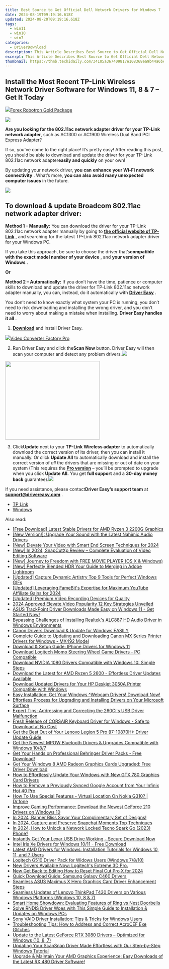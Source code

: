 ```yaml
---
title: Best Source to Get Official Dell Network Drivers for Windows 7
date: 2024-08-19T09:19:16.618Z
updated: 2024-08-20T09:19:16.618Z
tags:
  - win11
  - win10
  - win7
categories:
  - DriverDownload
description: This Article Describes Best Source to Get Official Dell Network Drivers for Windows 7
excerpt: This Article Describes Best Source to Get Official Dell Network Drivers for Windows 7
thumbnail: https://thmb.techidaily.com/34105a367409817e108368ea9b44a6be3f4efc35b42dfda4969266c7308e348b.jpg
---
```


## Install the Most Recent TP-Link Wireless Network Driver Software for Windows 11, 8 & 7 – Get It Today

<!-- affiliate ads begin -->
<a href="https://secure.2checkout.com/order/checkout.php?PRODS=4727541&QTY=1&AFFILIATE=108875&CART=1"><img src="https://secure.avangate.com/images/merchant/5f4f7141b65a730b4efb0e0d51f63e94/products/copy_copy_forexrobotronbox.gif" border="0">Forex Robotron Gold Package</a>
<!-- affiliate ads end -->
![](https://images.drivereasy.com/wp-content/uploads/2018/12/snap000008.png)

 **Are you looking for the 802.11ac network adapter driver for your TP-Link network adapter,** such as AC1300 or AC1900 Wireless Dual Band PCI Express Adapter?

 If so, you’ve come to the right place! It’s pretty easy! After reading this post, you should be able to download and update the driver for your TP-Link 802.11ac network adapter**easily and quickly** on your own!

 By updating your network driver, **you**  **can**  **enhance your Wi-Fi network connectivity** . What’s more, **you can also avoid many unexpected computer issues**   in the future.

<!-- affiliate ads begin -->
<a href="https://secure.2checkout.com/order/checkout.php?PRODS=4620780&QTY=1&AFFILIATE=108875&CART=1"><img src="https://secure.avangate.com/images/merchant/07dd4d5a72f5740ef0f035f201951476/728__90banner.jpg" border="0"></a>
<!-- affiliate ads end -->
## **To download & update Broadcom 802.11ac network adapter driver:**

**Method 1 – Manually:**  You can download the driver for your TP-Link 802.11ac network adapter manually by going to **[the official website of TP-Link](https://www.tp-link.com/us/)**  , and searching for the latest TP-Link 802.11ac network adapter driver for your Windows PC.

 If you take this approach, be sure to choose the driver that’s**compatible with the exact model number of your device** , and **your version of Windows** .

**Or**

**Method 2 – Automatically:** If you don’t have the time, patience or computer skills to download and update the driver for TP-Link 802.11ac network adapter manually, you can, instead, do it automatically with **[Driver Easy](https://tools.techidaily.com/drivereasy/download/)**  .

 You don’t need to know exactly what system your PC is running, you don’t need to risk downloading and installing the wrong driver, and you don’t need to worry about making a mistake when installing. **Driver Easy handles it all** .

1. **[Download](https://tools.techidaily.com/drivereasy/download/)**  and install Driver Easy.
<!-- affiliate ads begin -->
<a href="https://secure.2checkout.com/order/checkout.php?PRODS=4537547&QTY=1&AFFILIATE=108875&CART=1"><img src="https://secure.avangate.com/images/merchant/4b0a0290ad7df100b77e86839989a75e/products/vcfpro.png" border="0">Video Converter Factory Pro</a>
<!-- affiliate ads end -->
2. Run Driver Easy and click the**Scan Now** button. Driver Easy will then scan your computer and detect any problem drivers.![](https://images.drivereasy.com/wp-content/uploads/2018/12/Snap1.jpg)
<!-- affiliate ads begin -->
<a href="https://modlily.sjv.io/c/5597632/2072819/17059" target="_top" id="2072819"><img src="//a.impactradius-go.com/display-ad/17059-2072819" border="0" alt="" width="300" height="250"/></a><img height="0" width="0" src="https://imp.pxf.io/i/5597632/2072819/17059" style="position:absolute;visibility:hidden;" border="0" />
<!-- affiliate ads end -->
3. Click**Update** next to your **TP-Link Wireless adapter** to automatically download the correct version of its driver, then you can install it manually. Or click **Update All** to automatically download and install the correct version of _all_ the drivers that are missing or out of date on your system (This requires the **[Pro version](https://tools.techidaily.com/drivereasy/download/)**  – you’ll be prompted to upgrade when you click **Update All.**  You get **full support** and a **30-day money back** guarantee).![](https://images.drivereasy.com/wp-content/uploads/2018/12/Snap2.jpg)

 If you need assistance, please contact**Driver Easy’s support team** at [**support@drivereasy.com**](https://tools.techidaily.com/drivereasy/download/) .

* [TP Link](https://tools.techidaily.com/drivereasy/download/)
* [Windows](https://tools.techidaily.com/drivereasy/download/)

<ins class="adsbygoogle"
     style="display:block"
     data-ad-format="autorelaxed"
     data-ad-client="ca-pub-7571918770474297"
     data-ad-slot="1223367746"></ins>



<ins class="adsbygoogle"
     style="display:block"
     data-ad-client="ca-pub-7571918770474297"
     data-ad-slot="8358498916"
     data-ad-format="auto"
     data-full-width-responsive="true"></ins>

<span class="atpl-alsoreadstyle">Also read:</span>
<div><ul>
<li><a href="https://win-dash.techidaily.com/free-download-latest-stable-drivers-for-amd-ryzen-3-2200g-graphics/"><u>[Free Download] Latest Stable Drivers for AMD Ryzen 3 2200G Graphics</u></a></li>
<li><a href="https://win-dash.techidaily.com/new-version-upgrade-your-sound-with-the-latest-nahimic-audio-drivers/"><u>[New Version!]: Upgrade Your Sound with the Latest Nahimic Audio Drivers</u></a></li>
<li><a href="https://facebook-video-share.techidaily.com/new-elevate-your-video-with-smart-end-screen-techniques-for-2024/"><u>[New] Elevate Your Video with Smart End Screen Techniques for 2024</u></a></li>
<li><a href="https://fox-hovers.techidaily.com/new-in-2024-snapcutxp-review-complete-evaluation-of-video-editing-software/"><u>[New] In 2024, SnapCutXp Review – Complete Evaluation of Video Editing Software</u></a></li>
<li><a href="https://fox-hovers.techidaily.com/new-journey-to-freedom-with-free-movie-player-os-x-and-windows/"><u>[New] Journey to Freedom with FREE MOVIE PLAYER (OS X & Windows)</u></a></li>
<li><a href="https://extra-support.techidaily.com/new-perfectly-blended-hdr-your-guide-to-merging-in-adobe-lightroom/"><u>[New] Perfectly Blended HDR  Your Guide to Merging in Adobe Lightroom</u></a></li>
<li><a href="https://video-screen-grab.techidaily.com/updated-capture-dynamic-artistry-top-9-tools-for-perfect-windows-gifs/"><u>[Updated] Capture Dynamic Artistry  Top 9 Tools for Perfect Windows GIFs</u></a></li>
<li><a href="https://youtube-web.techidaily.com/ed-leveraging-famebits-expertise-for-maximum-youtube-affiliate-gains-for-2024/"><u>[Updated] Leveraging FameBit's Expertise for Maximum YouTube Affiliate Gains for 2024</u></a></li>
<li><a href="https://extra-guidance.techidaily.com/updated-premium-video-recording-devices-for-quality/"><u>[Updated] Premium Video Recording Devices for Quality</u></a></li>
<li><a href="https://youtube-webster.techidaily.com/approved-elevate-video-popularity-12-key-strategies-unveiled/"><u>2024 Approved  Elevate Video Popularity  12 Key Strategies Unveiled</u></a></li>
<li><a href="https://win-dash.techidaily.com/asus-trackpoint-driver-downloads-made-easy-on-windows-11-get-started-now/"><u>ASUS TrackPoint Driver Downloads Made Easy on Windows 11 - Get Started Now!</u></a></li>
<li><a href="https://win-dash.techidaily.com/bypassing-challenges-of-installing-realteks-alc887-hd-audio-driver-in-windows-environments/"><u>Bypassing Challenges of Installing Realtek's ALC887 HD Audio Driver in Windows Environments</u></a></li>
<li><a href="https://win-dash.techidaily.com/1722964312178-canon-drivers-download-and-update-for-windows-easily/"><u>Canon Drivers Download & Update for Windows EASILY</u></a></li>
<li><a href="https://win-dash.techidaily.com/complete-guide-to-updating-and-downloading-canon-mx-series-printer-drivers-for-windows-mx492-model/"><u>Complete Guide to Updating and Downloading Canon MX Series Printer Drivers for Windows - MX492 Model</u></a></li>
<li><a href="https://win-dash.techidaily.com/download-and-setup-guide-iphone-drivers-for-windows-11/"><u>Download & Setup Guide: IPhone Drivers for Windows 11</u></a></li>
<li><a href="https://win-dash.techidaily.com/download-logitech-momo-steering-wheel-game-drivers-pc-compatible/"><u>Download Logitech Momo Steering Wheel Game Drivers - PC Compatible</u></a></li>
<li><a href="https://win-dash.techidaily.com/download-nvidia-1080-drivers-compatible-with-windows-10-simple-steps/"><u>Download NVIDIA 1080 Drivers Compatible with Windows 10: Simple Steps</u></a></li>
<li><a href="https://win-dash.techidaily.com/download-the-latest-for-amd-ryzen-5-2600-effortless-driver-updates-available/"><u>Download the Latest for AMD Ryzen 5 2600 - Effortless Driver Updates Available</u></a></li>
<li><a href="https://win-dash.techidaily.com/download-updated-drivers-for-your-hp-deskjet-3050a-printer-compatible-with-windows/"><u>Download Updated Drivers for Your HP Deskjet 3050A Printer Compatible with Windows</u></a></li>
<li><a href="https://win-dash.techidaily.com/1722978186302-easy-installation-get-your-windows-webcam-drivers-download-now/"><u>Easy Installation: Get Your Windows ^Webcam Drivers! Download Now!</u></a></li>
<li><a href="https://win-dash.techidaily.com/effortless-process-for-upgrading-and-installing-drivers-on-your-microsoft-surface/"><u>Effortless Process for Upgrading and Installing Drivers on Your Microsoft Surface</u></a></li>
<li><a href="https://win-dash.techidaily.com/expert-tips-addressing-and-correcting-the-260cis-usb-driver-malfunction/"><u>Expert Tips: Addressing and Correcting the 260Ci's USB Driver Malfunction</u></a></li>
<li><a href="https://win-dash.techidaily.com/fresh-release-of-corsair-keyboard-driver-for-windows-safe-to-download-at-no-cost/"><u>Fresh Release of CORSAIR Keyboard Driver for Windows - Safe to Download at No Cost</u></a></li>
<li><a href="https://win-dash.techidaily.com/get-the-best-out-of-your-lenovo-legion-5-pro-i7-10870h-driver-update-guide/"><u>Get the Best Out of Your Lenovo Legion 5 Pro (I7-10870H): Driver Update Guide</u></a></li>
<li><a href="https://win-dash.techidaily.com/get-the-newest-mpow-bluetooth-drivers-and-upgrades-compatible-with-windows-1087/"><u>Get the Newest MPOW Bluetooth Drivers & Upgrades Compatible with Windows 10/8/7</u></a></li>
<li><a href="https://win-dash.techidaily.com/1722974480901-get-your-hands-on-professional-behringer-driver-packs-free-download/"><u>Get Your Hands on Professional Behringer Driver Packs - Free Download!</u></a></li>
<li><a href="https://win-dash.techidaily.com/get-your-windows-8-amd-radeon-graphics-cards-upgraded-free-driver-download/"><u>Get Your Windows 8 AMD Radeon Graphics Cards Upgraded: Free Driver Download</u></a></li>
<li><a href="https://win-dash.techidaily.com/how-to-effortlessly-update-your-windows-with-new-gtx-780-graphics-card-drivers/"><u>How to Effortlessly Update Your Windows with New GTX 780 Graphics Card Drivers</u></a></li>
<li><a href="https://unlock-android.techidaily.com/how-to-remove-a-previously-synced-google-account-from-your-infinix-hot-40-pro-by-drfone-android/"><u>How to Remove a Previously Synced Google Account from Your Infinix Hot 40 Pro</u></a></li>
<li><a href="https://fake-location.techidaily.com/how-to-use-special-features-virtual-location-on-nokia-g310-drfone-by-drfone-virtual-android/"><u>How To Use Special Features - Virtual Location On Nokia G310? | Dr.fone</u></a></li>
<li><a href="https://win-dash.techidaily.com/improve-gaming-performance-download-the-newest-geforce-210-drivers-on-windows-10/"><u>Improve Gaming Performance: Download the Newest GeForce 210 Drivers on Windows 10</u></a></li>
<li><a href="https://youtube-docs.techidaily.com/24-banner-bliss-savor-your-complimentary-set-of-designs/"><u>In 2024, Banner Bliss  Savor Your Complimentary Set of Designs!</u></a></li>
<li><a href="https://snapchat-videos.techidaily.com/in-2024-capture-and-preserve-snapchat-moments-top-techniques/"><u>In 2024, Capture and Preserve Snapchat Moments  Top Techniques</u></a></li>
<li><a href="https://unlock-android.techidaily.com/in-2024-how-to-unlock-a-network-locked-tecno-spark-go-2023-phone-by-drfone-android/"><u>In 2024, How to Unlock a Network Locked Tecno Spark Go (2023) Phone?</u></a></li>
<li><a href="https://win-dash.techidaily.com/instantly-get-your-lexar-usb-drive-working-secure-download-now/"><u>Instantly Get Your Lexar USB Drive Working - Secure Download Now</u></a></li>
<li><a href="https://win-dash.techidaily.com/intel-iris-xe-drivers-for-windows-1011-free-download/"><u>Intel Iris Xe Drivers for Windows 10/11 - Free Download</u></a></li>
<li><a href="https://win-dash.techidaily.com/latest-amd-drivers-for-windows-installation-tutorials-for-windows-10-11-and-7-users/"><u>Latest AMD Drivers for Windows: Installation Tutorials for Windows 10, 11, and 7 Users</u></a></li>
<li><a href="https://win-dash.techidaily.com/logitech-g510-driver-pack-for-widows-users-windows-7810/"><u>Logitech G510 Driver Pack for Widows Users (Windows 7/8/10)</u></a></li>
<li><a href="https://win-dash.techidaily.com/1722975807106-new-drivers-available-now-logitechs-extreme-3d-pro/"><u>New Drivers Available Now: Logitech's Extreme 3D Pro.</u></a></li>
<li><a href="https://smart-video-editing.techidaily.com/new-get-back-to-editing-how-to-reset-final-cut-pro-x-for-2024/"><u>New Get Back to Editing How to Reset Final Cut Pro X for 2024</u></a></li>
<li><a href="https://win-dash.techidaily.com/quick-download-guide-samsung-galaxy-c460-drivers/"><u>Quick Download Guide: Samsung Galaxy C460 Drivers</u></a></li>
<li><a href="https://win-dash.techidaily.com/seamless-asus-maximus-x-hero-graphics-card-driver-enhancement-steps/"><u>Seamless ASUS Maximus X Hero Graphics Card Driver Enhancement Steps</u></a></li>
<li><a href="https://win-dash.techidaily.com/seamless-updates-of-lenovo-thinkpad-t430-drivers-on-various-windows-platforms-windows-10-8-and-7/"><u>Seamless Updates of Lenovo ThinkPad T430 Drivers on Various Windows Platforms (Windows 10, 8 & 7)</u></a></li>
<li><a href="https://buynow-help.techidaily.com/smart-home-showdown-evaluating-features-of-ring-vs-nest-doorbells/"><u>Smart Home Showdown: Evaluating Features of Ring vs Nest Doorbells</u></a></li>
<li><a href="https://win-dash.techidaily.com/solve-rndis-driver-woes-with-this-simple-guide-to-installation-and-updates-on-windows-pcs/"><u>Solve RNDIS Driver Woes with This Simple Guide to Installation & Updates on Windows PCs</u></a></li>
<li><a href="https://win-dash.techidaily.com/sony-vaio-driver-installation-tips-and-tricks-for-windows-users/"><u>Sony VAIO Driver Installation: Tips & Tricks for Windows Users</u></a></li>
<li><a href="https://program-issues.techidaily.com/troubleshooting-tips-how-to-address-and-correct-acrocef-exe-glitches/"><u>Troubleshooting Tips: How to Address and Correct AcroCEF Exe Glitches</u></a></li>
<li><a href="https://win-dash.techidaily.com/update-to-the-latest-geforce-rtx-3080-drivers-optimized-for-windows-10-8-7/"><u>Update to the Latest GeForce RTX 3080 Drivers – Optimized for Windows (10, 8, 7)</u></a></li>
<li><a href="https://win-dash.techidaily.com/updating-your-scansnap-driver-made-effortless-with-our-step-by-step-windows-tutorial/"><u>Updating Your ScanSnap Driver Made Effortless with Our Step-by-Step Windows Tutorial</u></a></li>
<li><a href="https://win-dash.techidaily.com/upgrade-and-maintain-your-amd-graphics-experience-easy-downloads-of-the-latest-rx-480-driver-software/"><u>Upgrade & Maintain Your AMD Graphics Experience: Easy Downloads of the Latest RX 480 Driver Software!</u></a></li>
</ul></div>
